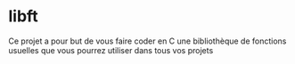 # libft

Ce projet a pour but de vous faire coder en C une bibliothèque de fonctions
usuelles que vous pourrez utiliser dans tous vos projets
